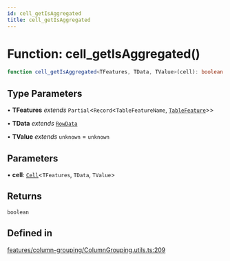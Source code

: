 ```yaml
---
id: cell_getIsAggregated
title: cell_getIsAggregated
---
```


# Function: cell\_getIsAggregated()

```ts
function cell_getIsAggregated<TFeatures, TData, TValue>(cell): boolean
```

## Type Parameters

• **TFeatures** *extends* `Partial`\<`Record`\<`TableFeatureName`, [`TableFeature`](../interfaces/tablefeature.md)\>\>

• **TData** *extends* [`RowData`](../type-aliases/rowdata.md)

• **TValue** *extends* `unknown` = `unknown`

## Parameters

• **cell**: [`Cell`](../type-aliases/cell.md)\<`TFeatures`, `TData`, `TValue`\>

## Returns

`boolean`

## Defined in

[features/column-grouping/ColumnGrouping.utils.ts:209](https://github.com/TanStack/table/blob/main/packages/table-core/src/features/column-grouping/ColumnGrouping.utils.ts#L209)
